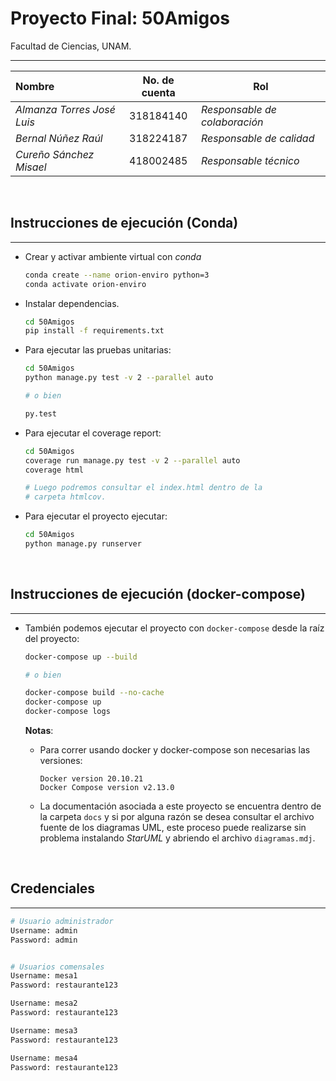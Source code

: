 # Proyecto Final: 50Amigos


Facultad de Ciencias, UNAM.

---

| **Nombre**                  | **No. de cuenta**  | **Rol** |
|:----------------------------|:------------------:|---------|
| *Almanza Torres José Luis*  |     318184140      | *Responsable de colaboración* |
| *Bernal Núñez Raúl*         |     318224187      | *Responsable de calidad* |
| *Cureño Sánchez Misael*     |     418002485      | *Responsable técnico* |

<br/>

## Instrucciones de ejecución (Conda)

---

- Crear y activar ambiente virtual con *conda*

    ```bash
    conda create --name orion-enviro python=3
    conda activate orion-enviro
    ```

- Instalar dependencias.

    ```bash
    cd 50Amigos
    pip install -f requirements.txt
    ```

- Para ejecutar las pruebas unitarias:

  ```bash
  cd 50Amigos
  python manage.py test -v 2 --parallel auto

  # o bien

  py.test
  ```

- Para ejecutar el coverage report:

  ```bash
  cd 50Amigos
  coverage run manage.py test -v 2 --parallel auto
  coverage html

  # Luego podremos consultar el index.html dentro de la
  # carpeta htmlcov.
  ```

- Para ejecutar el proyecto ejecutar:

  ```bash
  cd 50Amigos
  python manage.py runserver
  ```

<br/>

## Instrucciones de ejecución (docker-compose)

---


- También podemos ejecutar el proyecto con `docker-compose` desde la raíz del proyecto:

  ```bash
  docker-compose up --build

  # o bien

  docker-compose build --no-cache
  docker-compose up
  docker-compose logs
  ```

  **Notas**:
  
    - Para correr usando docker y docker-compose son necesarias las versiones:

      ```
      Docker version 20.10.21
      Docker Compose version v2.13.0
      ```

    - La documentación asociada a este proyecto se encuentra dentro
  de la carpeta `docs` y si por alguna razón se desea consultar el archivo fuente de
  los diagramas UML, este proceso puede realizarse sin problema instalando
  *StarUML* y abriendo el archivo `diagramas.mdj`.

<br>


## Credenciales

---

```bash
# Usuario administrador
Username: admin
Password: admin


# Usuarios comensales
Username: mesa1
Password: restaurante123

Username: mesa2
Password: restaurante123

Username: mesa3
Password: restaurante123

Username: mesa4
Password: restaurante123
```